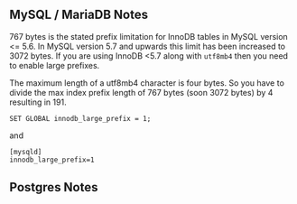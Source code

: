 ## MySQL / MariaDB Notes

767 bytes is the stated prefix limitation for InnoDB tables in MySQL version <= 5.6. In MySQL version 5.7 and upwards this limit has been increased to 3072 bytes. If you are using InnoDB <5.7 along with `utf8mb4` then you need to enable large prefixes.

The maximum length of a utf8mb4 character is four bytes. So you have to divide the max index prefix length of 767 bytes (soon 3072 bytes) by 4 resulting in 191.

    SET GLOBAL innodb_large_prefix = 1;

and

    [mysqld]
    innodb_large_prefix=1

## Postgres Notes
